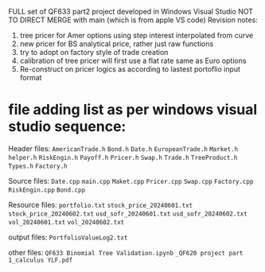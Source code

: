 FULL set of QF633 part2 project
developed in Windows Visual Studio
NOT TO DIRECT MERGE with main (which is from apple VS code)
Revision notes:
1. tree pricer for Amer options using step interest interpolated from curve
2. new pricer for BS analytical price, rather just raw functions
3. try to adopt on factory style of trade creation
4. calibration of tree pricer will first use a flat rate same as Euro options
5. Re-construct on pricer logics as according to lastest portoflio input format


# file adding list as per windows visual studio sequence:

Header files: `AmericanTrade.h` `Bond.h` `Date.h` `EuropeanTrade.h` `Market.h` `helper.h` `RiskEngin.h` `Payoff.h` `Pricer.h` `Swap.h` `Trade.h` `TreeProduct.h` `Types.h` `Factory.h`

Source files: `Date.cpp` `main.cpp` `Maket.cpp` `Pricer.cpp` `Swap.cpp` `Factory.cpp` `RiskEngin.cpp` `Bond.cpp`

Resource files: `portfolio.txt` `stock_price_20240601.txt` `stock_price_20240602.txt` `usd_sofr_20240601.txt` `usd_sofr_20240602.txt` `vol_20240601.txt` `vol_20240602.txt`

output files: `PortfolioValueLog2.txt`

other files: `QF633 Binomial Tree Validation.ipynb` `_QF620 project part 1_calculus YLF.pdf`

